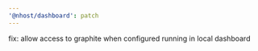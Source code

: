 ```yaml
---
'@nhost/dashboard': patch
---
```


fix: allow access to graphite when configured running in local dashboard
